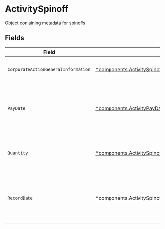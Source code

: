 # ActivitySpinoff

Object containing metadata for spinoffs


## Fields

| Field                                                                                                                                       | Type                                                                                                                                        | Required                                                                                                                                    | Description                                                                                                                                 | Example                                                                                                                                     |
| ------------------------------------------------------------------------------------------------------------------------------------------- | ------------------------------------------------------------------------------------------------------------------------------------------- | ------------------------------------------------------------------------------------------------------------------------------------------- | ------------------------------------------------------------------------------------------------------------------------------------------- | ------------------------------------------------------------------------------------------------------------------------------------------- |
| `CorporateActionGeneralInformation`                                                                                                         | [*components.ActivitySpinoffCorporateActionGeneralInformation](../../models/components/activityspinoffcorporateactiongeneralinformation.md) | :heavy_minus_sign:                                                                                                                          | Common fields for corporate actions                                                                                                         |                                                                                                                                             |
| `PayDate`                                                                                                                                   | [*components.ActivityPayDate](../../models/components/activitypaydate.md)                                                                   | :heavy_minus_sign:                                                                                                                          | The anticipated payment date at the depository                                                                                              | {<br/>"day": 14,<br/>"month": 5,<br/>"year": 2024<br/>}                                                                                     |
| `Quantity`                                                                                                                                  | [*components.ActivitySpinoffQuantity](../../models/components/activityspinoffquantity.md)                                                   | :heavy_minus_sign:                                                                                                                          | The position on which the corporate action was paid                                                                                         | {<br/>"value": "0.25"<br/>}                                                                                                                 |
| `RecordDate`                                                                                                                                | [*components.ActivitySpinoffRecordDate](../../models/components/activityspinoffrecorddate.md)                                               | :heavy_minus_sign:                                                                                                                          | The date on which positions are recorded in order to calculate entitlement                                                                  | {<br/>"day": 14,<br/>"month": 5,<br/>"year": 2024<br/>}                                                                                     |